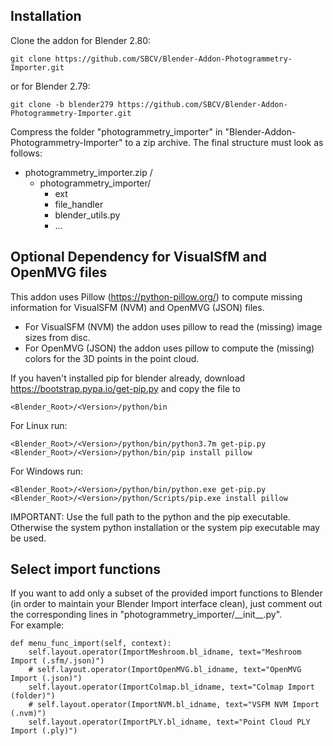 ## Installation
Clone the addon for Blender 2.80:
```
git clone https://github.com/SBCV/Blender-Addon-Photogrammetry-Importer.git
```
or for Blender 2.79:
```
git clone -b blender279 https://github.com/SBCV/Blender-Addon-Photogrammetry-Importer.git
```
Compress the folder "photogrammetry_importer" in "Blender-Addon-Photogrammetry-Importer" to a zip archive. 
The final structure must look as follows:
- photogrammetry_importer.zip /  
	- photogrammetry_importer/
		- ext  
		- file_handler  
		- blender_utils.py
		- ...  


## Optional Dependency for VisualSfM and OpenMVG files
This addon uses Pillow (https://python-pillow.org/) to compute missing information for VisualSFM (NVM) and OpenMVG (JSON) files.
- For VisualSFM (NVM) the addon uses pillow to read the (missing) image sizes from disc.
- For OpenMVG (JSON) the addon uses pillow to compute the (missing) colors for the 3D points in the point cloud.

If you haven't installed pip for blender already, download https://bootstrap.pypa.io/get-pip.py and copy the file to 
```
<Blender_Root>/<Version>/python/bin
```

For Linux run:
```
<Blender_Root>/<Version>/python/bin/python3.7m get-pip.py
<Blender_Root>/<Version>/python/bin/pip install pillow
```
For Windows run:
```
<Blender_Root>/<Version>/python/bin/python.exe get-pip.py
<Blender_Root>/<Version>/python/Scripts/pip.exe install pillow
```

IMPORTANT: Use the full path to the python and the pip executable. Otherwise the system python installation or the system pip executable may be used.

## Select import functions 
If you want to add only a subset of the provided import functions to Blender (in order to maintain your Blender Import interface clean), just comment out the corresponding lines in "photogrammetry_importer/\_\_init\_\_.py".  
For example:
```
def menu_func_import(self, context):
    self.layout.operator(ImportMeshroom.bl_idname, text="Meshroom Import (.sfm/.json)")
    # self.layout.operator(ImportOpenMVG.bl_idname, text="OpenMVG Import (.json)")
    self.layout.operator(ImportColmap.bl_idname, text="Colmap Import (folder)")
    # self.layout.operator(ImportNVM.bl_idname, text="VSFM NVM Import (.nvm)")
    self.layout.operator(ImportPLY.bl_idname, text="Point Cloud PLY Import (.ply)")
```
